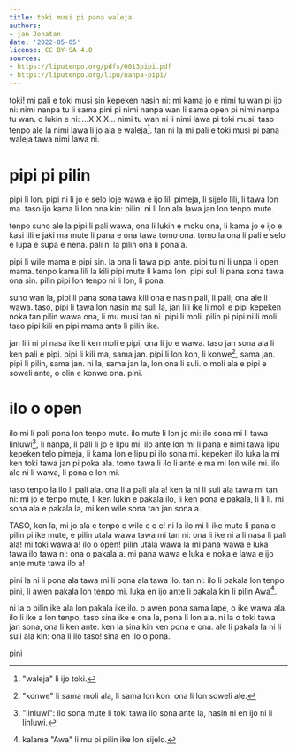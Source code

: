```yaml
---
title: toki musi pi pana waleja
authors:
- jan Jonatan
date: '2022-05-05'
license: CC BY-SA 4.0
sources:
- https://liputenpo.org/pdfs/0013pipi.pdf
- https://liputenpo.org/lipu/nanpa-pipi/
---
```


toki! mi pali e toki musi sin kepeken nasin ni: mi kama jo e nimi tu wan pi ijo ni: nimi nanpa tu li sama pini pi nimi nanpa wan li sama open pi nimi nanpa tu wan. o lukin e ni: ...X X X... nimi tu wan ni li nimi lawa pi toki musi. taso tenpo ale la nimi lawa li jo ala e waleja[^1]. tan ni la mi pali e toki musi pi pana waleja tawa nimi lawa ni.

[^1]: "waleja" li ijo toki.

# pi**pi pi pi**lin

pipi li lon. pipi ni li jo e selo loje wawa e ijo lili pimeja, li sijelo lili, li tawa lon ma. taso ijo kama li lon ona kin: pilin. ni li lon ala lawa jan lon tenpo mute.

tenpo suno ale la pipi li pali wawa, ona li lukin e moku ona, li kama jo e ijo e kasi lili e jaki ma mute li pana e ona tawa tomo ona. tomo la ona li pali e selo e lupa e supa e nena. pali ni la pilin ona li pona a.

pipi li wile mama e pipi sin. la ona li tawa pipi ante. pipi tu ni li unpa li open mama. tenpo kama lili la kili pipi mute li kama lon. pipi suli li pana sona tawa ona sin. pilin pipi lon tenpo ni li lon, li pona.

suno wan la, pipi li pana sona tawa kili ona e nasin pali, li pali; ona ale li wawa. taso, pipi li tawa lon nasin ma suli la, jan lili ike li moli e pipi kepeken noka tan pilin wawa ona, li mu musi tan ni. pipi li moli. pilin pi pipi ni li moli. taso pipi kili en pipi mama ante li pilin ike.

jan lili ni pi nasa ike li ken moli e pipi, ona li jo e wawa. taso jan sona ala li ken pali e pipi. pipi li kili ma, sama jan. pipi li lon kon, li konwe[^2], sama jan. pipi li pilin, sama jan. ni la, sama jan la, lon ona li suli. o moli ala e pipi e soweli ante, o olin e konwe ona. pini.

# il**o o o**pen

[^2]: "konwe" li sama moli ala, li sama lon kon. ona li lon soweli ale.

ilo mi li pali pona lon tenpo mute. ilo mute li lon jo mi: ilo sona mi li tawa linluwi[^3], li nanpa, li pali li jo e lipu mi. ilo ante lon mi li pana e nimi tawa lipu kepeken telo pimeja, li kama lon e lipu pi ilo sona mi. kepeken ilo luka la mi ken toki tawa jan pi poka ala. tomo tawa li ilo li ante e ma mi lon wile mi. ilo ale ni li wawa, li pona e lon mi.

taso tenpo la ilo li pali ala. ona li a pali ala a! ken la ni li suli ala tawa mi tan ni: mi jo e tenpo mute, li ken lukin e pakala ilo, li ken pona e pakala, li li li. mi sona ala e pakala la, mi ken wile sona tan jan sona a.

TASO, ken la, mi jo ala e tenpo e wile e e e! ni la ilo mi li ike mute li pana e pilin pi ike mute, e pilin utala wawa tawa mi tan ni: ona li ike ni a li nasa li pali ala! mi toki wawa a! ilo o open! pilin utala wawa la mi pana wawa e luka tawa ilo tawa ni: ona o pakala a. mi pana wawa e luka e noka e lawa e ijo ante mute tawa ilo a!

pini la ni li pona ala tawa mi li pona ala tawa ilo. tan ni: ilo li pakala lon tenpo pini, li awen pakala lon tenpo mi. luka en ijo ante li pakala kin li pilin Awa[^4].

ni la o pilin ike ala lon pakala ike ilo. o awen pona sama lape, o ike wawa ala. ilo li ike a lon tenpo, taso sina ike e ona la, pona li lon ala. ni la o toki tawa jan sona, ona li ken ante. ken la sina kin ken pona e ona. ale li pakala la ni li suli ala kin: ona li ilo taso! sina en ilo o pona.

pini

[^3]: "linluwi": ilo sona mute li toki tawa ilo sona ante la, nasin ni en ijo ni li linluwi.

[^4]: kalama "Awa" li mu pi pilin ike lon sijelo.